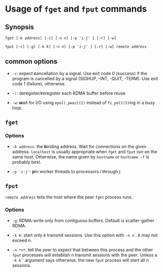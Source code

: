 # Usage of `fget` and `fput` commands

## Synopsis

`fget [-b `*`address`*`] [-c] [-n `*`n`*`] [-p '`*`i`*` - `*`j`*`' ] [-r] [-w]`

`fput [-c] [-g] [-k `*`k`*`] [-n `*`n`*`] [-p '`*`i`*` - `*`j`*`' ] [-r] [-w] `*`remote address`*

## common options

* `-c`: expect **c**ancellation by a signal.  Use exit code 0 (success)
  if the program is cancelled by a signal (SIGHUP, -INT, -QUIT, -TERM).
  Use exit code 1 (failure), otherwise.

* `-r`: deregister/**r**eregister each RDMA buffer before reuse

* `-w`: **w**ait for I/O using `epoll_pwait(2)` instead of
  `fi_poll(3)`ing in a busy loop.

## `fget`

### Options

* `-b `*`address`*: the **b**inding address.  Wait for connections on the
  given address. `localhost` is usually appropriate when `fget` and
  `fput` run on the same host.  Otherwise, the name given by `hostname`
  or `hostname -f` is probably best.

* `-p '`*`i`*` - `*`j`*`'`: **p**in worker threads to processors
  *i* through *j*.

## `fput`

*`remote address`* tells the host where the peer `fget` process
runs.

### Options

* `-g`: RDMA-write only from contiguous buffers.  Default is
  scatter-gather RDMA.

* `-k `*`k`*: start only *k* transmit sessions.  Use this option with
  `-n `*`n`*`.  *k* may not exceed *n*.

* `-n *n*`: tell the peer to expect that between this process and the
  other `fput` processes will establish *n* transmit sessions with the
  peer.  Unless a `-k `*`k`*`` argument says otherwise, the new `fput`
  process will start all *n* sessions.


